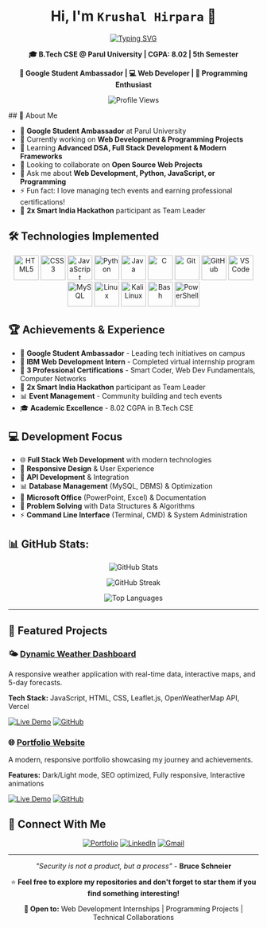 <div align="center">

# Hi, I'm **`Krushal Hirpara`** 👋

[![Typing SVG](https://readme-typing-svg.herokuapp.com?font=Fira+Code&size=22&duration=3000&pause=1000&color=00D9FF&center=true&vCenter=true&width=600&lines=B.Tech+CSE+Student;Google+Student+Ambassador;Full+Stack+Developer;Programming+Enthusiast)](https://github.com/KRUSHAL2956)

**🎓 B.Tech CSE @ Parul University | CGPA: 8.02 | 5th Semester**

**🌟 Google Student Ambassador | 💻 Web Developer | 🚀 Programming Enthusiast**

</div>

<div align="center">

![Profile Views](https://komarev.com/ghpvc/?username=KRUSHAL2956&color=00d9ff&style=flat-square&label=Profile+Views)

</div>
## 🚀 About Me

- 🌟 **Google Student Ambassador** at Parul University
- 🔭 Currently working on **Web Development & Programming Projects**
- 🌱 Learning **Advanced DSA, Full Stack Development & Modern Frameworks**
- 👯 Looking to collaborate on **Open Source Web Projects**
- 💬 Ask me about **Web Development, Python, JavaScript, or Programming**
- ⚡ Fun fact: I love managing tech events and earning professional certifications!
- 🎯 **2x Smart India Hackathon** participant as Team Leader

## 🛠️ Technologies Implemented

<div align="center">

<img src="https://skillicons.dev/icons?i=html" height="50" alt="HTML5" title="HTML5" />
<img src="https://skillicons.dev/icons?i=css" height="50" alt="CSS3" title="CSS3" />
<img src="https://skillicons.dev/icons?i=js" height="50" alt="JavaScript" title="JavaScript" />
<img src="https://skillicons.dev/icons?i=python" height="50" alt="Python" title="Python" />
<img src="https://skillicons.dev/icons?i=java" height="50" alt="Java" title="Java" />
<img src="https://skillicons.dev/icons?i=c" height="50" alt="C" title="C" />
<img src="https://skillicons.dev/icons?i=git" height="50" alt="Git" title="Git" />
<img src="https://skillicons.dev/icons?i=github" height="50" alt="GitHub" title="GitHub" />
<img src="https://skillicons.dev/icons?i=vscode" height="50" alt="VS Code" title="VS Code" />
<img src="https://skillicons.dev/icons?i=mysql" height="50" alt="MySQL" title="MySQL" />
<img src="https://skillicons.dev/icons?i=linux" height="50" alt="Linux" title="Linux" />
<img src="https://www.kali.org/images/kali-dragon-icon.svg" height="50" alt="Kali Linux" title="Kali Linux" />
<img src="https://skillicons.dev/icons?i=bash" height="50" alt="Bash" title="Bash" />
<img src="https://skillicons.dev/icons?i=powershell" height="50" alt="PowerShell" title="PowerShell" />

</div>

## 🏆 Achievements & Experience

- 🌟 **Google Student Ambassador** - Leading tech initiatives on campus
- 🥇 **IBM Web Development Intern** - Completed virtual internship program
- 📜 **3 Professional Certifications** - Smart Coder, Web Dev Fundamentals, Computer Networks
- 🎯 **2x Smart India Hackathon** participant as Team Leader
- 📊 **Event Management** - Community building and tech events
- 🎓 **Academic Excellence** - 8.02 CGPA in B.Tech CSE

## 💻 Development Focus

- 🌐 **Full Stack Web Development** with modern technologies
- 📱 **Responsive Design** & User Experience
- 🚀 **API Development** & Integration
- 📊 **Database Management** (MySQL, DBMS) & Optimization
- 💼 **Microsoft Office** (PowerPoint, Excel) & Documentation
- 🔧 **Problem Solving** with Data Structures & Algorithms
- ⚡ **Command Line Interface** (Terminal, CMD) & System Administration

## 📊 GitHub Stats:
<p align="center">
  <img src="https://github-readme-stats.vercel.app/api?username=KRUSHAL2956&theme=dark&hide_border=false&include_all_commits=false&count_private=false" alt="GitHub Stats">
</p>

<p align="center">
  <img src="https://nirzak-streak-stats.vercel.app/?user=KRUSHAL2956&theme=dark&hide_border=false" alt="GitHub Streak">
</p>

<p align="center">
  <img src="https://github-readme-stats.vercel.app/api/top-langs/?username=KRUSHAL2956&theme=dark&hide_border=false&include_all_commits=false&count_private=false&layout=compact" alt="Top Languages">
</p>

---

## 🎯 Featured Projects

### 🌤️ [Dynamic Weather Dashboard](https://krushal-weather-dashboard.vercel.app/)
A responsive weather application with real-time data, interactive maps, and 5-day forecasts.

**Tech Stack:** JavaScript, HTML, CSS, Leaflet.js, OpenWeatherMap API, Vercel

[![Live Demo](https://img.shields.io/badge/Live-Demo-brightgreen)](https://krushal-weather-dashboard.vercel.app/)
[![GitHub](https://img.shields.io/badge/GitHub-Repository-blue)](https://github.com/KRUSHAL2956/dynamic-weather-dashboard)

### 🌐 [Portfolio Website](https://krushal-portfolio.vercel.app/)
A modern, responsive portfolio showcasing my journey and achievements.

**Features:** Dark/Light mode, SEO optimized, Fully responsive, Interactive animations

[![Live Demo](https://img.shields.io/badge/Live-Demo-brightgreen)](https://krushal-portfolio.vercel.app/)
[![GitHub](https://img.shields.io/badge/GitHub-Repository-blue)](https://github.com/KRUSHAL2956/Portfolio)

## 🤝 Connect With Me

<div align="center">

[![Portfolio](https://img.shields.io/badge/Portfolio-FF5722?style=for-the-badge&logo=todoist&logoColor=white)](https://krushal-portfolio.vercel.app/)
[![LinkedIn](https://img.shields.io/badge/LinkedIn-0077B5?style=for-the-badge&logo=linkedin&logoColor=white)](https://linkedin.com/in/krushal-hirpara-29y05)
[![Gmail](https://img.shields.io/badge/Gmail-D14836?style=for-the-badge&logo=gmail&logoColor=white)](mailto:krushalhirpara.connect@gmail.com)

</div>

---

<div align="center">

*"Security is not a product, but a process"* - **Bruce Schneier**

⭐ **Feel free to explore my repositories and don't forget to star them if you find something interesting!**

**💼 Open to:** Web Development Internships | Programming Projects | Technical Collaborations

</div>